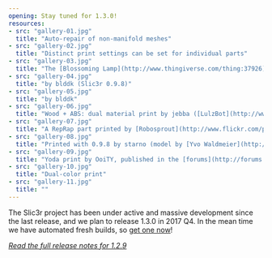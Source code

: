 ```yaml
---
opening: Stay tuned for 1.3.0!
resources:
- src: "gallery-01.jpg"
  title: "Auto-repair of non-manifold meshes"
- src: "gallery-02.jpg"
  title: "Distinct print settings can be set for individual parts"
- src: "gallery-03.jpg"
  title: "The [Blossoming Lamp](http://www.thingiverse.com/thing:37926) by emmet (Slic3r 0.9.9)"
- src: "gallery-04.jpg"
  title: "by blddk (Slic3r 0.9.8)"
- src: "gallery-05.jpg"
  title: "by blddk"
- src: "gallery-06.jpg"
  title: "Wood + ABS: dual material print by jebba ([LulzBot](http://www.lulzbot.com/))"
- src: "gallery-07.jpg"
  title: "A RepRap part printed by [Robosprout](http://www.flickr.com/photos/68272764@N05/)"
- src: "gallery-08.jpg"
  title: "Printed with 0.9.8 by starno (model by [Yvo Waldmeier](http://www.thingiverse.com/yzorg), CC-NC-SA)"
- src: "gallery-09.jpg"
  title: "Yoda print by OoiTY, published in the [forums](http://forums.reprap.org/read.php?282,154559,157388#msg-157388)"
- src: "gallery-10.jpg"
  title: "Dual-color print"
- src: "gallery-11.jpg"
  title: ""
---
```


The Slic3r project has been under active and massive development since the last release, 
and we plan to release 1.3.0 in 2017 Q4. In the mean time we have automated fresh builds, 
so [get one now](/download)!

*[Read the full release notes for 1.2.9](/blog/new-stable-1.2.9)*

